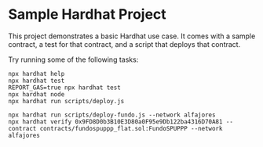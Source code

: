 # Sample Hardhat Project

This project demonstrates a basic Hardhat use case. It comes with a sample contract, a test for that contract, and a script that deploys that contract.

Try running some of the following tasks:

```shell
npx hardhat help
npx hardhat test
REPORT_GAS=true npx hardhat test
npx hardhat node
npx hardhat run scripts/deploy.js

npx hardhat run scripts/deploy-fundo.js --network alfajores
npx hardhat verify 0x9FD8D0b3B10E3D80a0F95e9Db122ba4316D70A81 --contract contracts/fundospuppp_flat.sol:FundoSPUPPP --network alfajores
```
